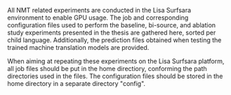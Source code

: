 All NMT related experiments are conducted in the Lisa Surfsara environment to enable GPU usage. The job and corresponding configuration files used to perform the baseline, bi-source, and ablation study experiments presented in the thesis are gathered here, sorted per child language. Additionally, the prediction files obtained when testing the trained machine translation models are provided.

When aiming at repeating these experiments on the Lisa Surfsara platform, all job files should be put in the home directiory, conforming the path directories used in the files. The configuration files should be stored in the home directory in a separate directory "config". 
